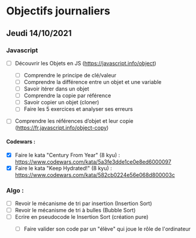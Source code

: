 # Objectifs journaliers

## Jeudi 14/10/2021


### Javascript

* [ ] Découvrir les Objets en JS (https://javascript.info/object)
  * [ ] Comprendre le principe de clé/valeur
  * [ ] Comprendre la différence entre un objet et une variable
  * [ ] Savoir itérer dans un objet
  * [ ] Comprendre la copie par référence
  * [ ] Savoir copier un objet (cloner)
  * [ ] Faire les 5 exercices et analyser ses erreurs
* [ ] Comprendre les références d’objet et leur copie (https://fr.javascript.info/object-copy) 


#### Codewars :

 * [x] Faire le kata "Century From Year" (8 kyu) : https://www.codewars.com/kata/5a3fe3dde1ce0e8ed6000097
 * [x] Faire le kata "Keep Hydrated!" (8 kyu) : https://www.codewars.com/kata/582cb0224e56e068d800003c

### Algo : 

* [ ] Revoir le mécanisme de tri par insertion (Insertion Sort)
* [ ] Revoir le mécanisme de tri à bulles (Bubble Sort)
* [ ] Ecrire en pseudocode le Insertion Sort (création pure)
  * [ ] Faire valider son code par un "élève" qui joue le rôle de l'ordinateur


